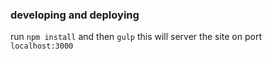 ### developing and deploying
run `npm install`
and then
`gulp`
this will server the site on port `localhost:3000`